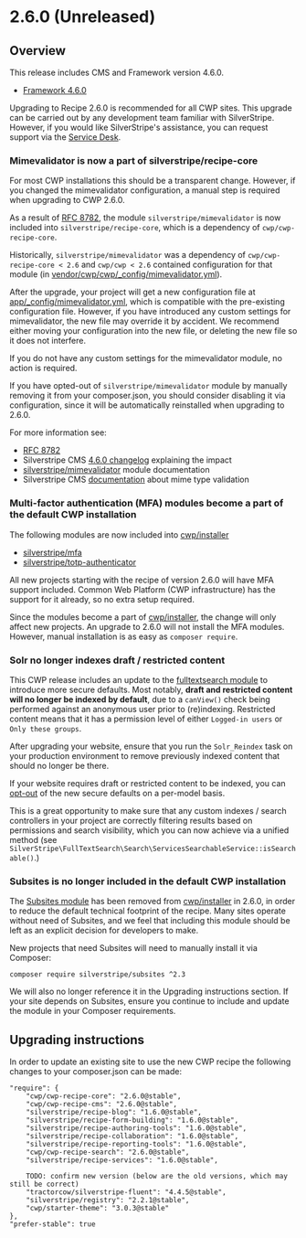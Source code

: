 # 2.6.0 (Unreleased)

## Overview

This release includes CMS and Framework version 4.6.0.

 * [Framework 4.6.0](https://docs.silverstripe.org/en/4/changelogs/4.6.0/)

Upgrading to Recipe 2.6.0 is recommended for all CWP sites. This upgrade can be carried out by any development team familiar with SilverStripe. However, if you would like SilverStripe's assistance, you can request support via the [Service Desk](https://www.cwp.govt.nz/service-desk/new-request/).

### Mimevalidator is now a part of silverstripe/recipe-core

For most CWP installations this should be a transparent change. However, if you changed the mimevalidator configuration,
a manual step is required when upgrading to CWP 2.6.0.

As a result of [RFC 8782](https://github.com/silverstripe/silverstripe-framework/issues/8782),
the module `silverstripe/mimevalidator` is now included into `silverstripe/recipe-core`,
which is a dependency of `cwp/cwp-recipe-core`.

Historically, `silverstripe/mimevalidator` was a dependency of `cwp/cwp-recipe-core < 2.6` and
`cwp/cwp < 2.6` contained configuration for that module (in [vendor/cwp/cwp/_config/mimevalidator.yml](https://github.com/silverstripe/cwp/blob/2.5.2/_config/mimevalidator.yml)).

After the upgrade, your project will get a new configuration file at [app/_config/mimevalidator.yml](https://github.com/silverstripe/recipe-core/blob/4.6.0/app/_config/mimevalidator.yml),
which is compatible with the pre-existing configuration file. However, if you have introduced any custom
settings for mimevalidator, the new file may override it by accident. We recommend either
moving your configuration into the new file, or deleting the new file so it does not interfere.

If you do not have any custom settings for the mimevalidator module, no action is required.

If you have opted-out of `silverstripe/mimevalidator` module by manually removing it from your composer.json,
you should consider disabling it via configuration, since it will be automatically reinstalled when upgrading to 2.6.0.

For more information see:
 - [RFC 8782](https://github.com/silverstripe/silverstripe-framework/issues/8782)
 - Silverstripe CMS [4.6.0 changelog](https://docs.silverstripe.org/en/4/changelogs/4.6.0/#mime-validator) explaining the impact
 - [silverstripe/mimevalidator](https://github.com/silverstripe/silverstripe-mimevalidator/) module documentation
 - Silverstripe CMS [documentation](https://docs.silverstripe.org/en/4/developer_guides/files/allowed_file_types/#mime-type-validation) about mime type validation


### Multi-factor authentication (MFA) modules become a part of the default CWP installation

The following modules are now included into [cwp/installer](https://github.com/silverstripe/cwp-installer)
 * [silverstripe/mfa](https://github.com/silverstripe/silverstripe-mfa/)
 * [silverstripe/totp-authenticator](https://github.com/silverstripe/silverstripe-totp-authenticator/)

All new projects starting with the recipe of version 2.6.0 will have MFA support included.
Common Web Platform (CWP infrastructure) has the support for it already, so no extra setup required.

Since the modules become a part of [cwp/installer](https://github.com/silverstripe/cwp-installer), the change will only affect
new projects. An upgrade to 2.6.0 will not install the MFA modules. However, manual installation is as easy as `composer require`.

### Solr no longer indexes draft / restricted content

This CWP release includes an update to the [fulltextsearch module](https://github.com/silverstripe/silverstripe-fulltextsearch) to introduce more secure defaults. Most notably, **draft and restricted content will no longer be indexed by default**, due to a `canView()` check being performed against an anonymous user prior to (re)indexing.  Restricted content means that it has a permission level of either `Logged-in users` or `Only these groups`.

After upgrading your website, ensure that you run the `Solr_Reindex` task on your production environment to remove previously indexed content that should no longer be there.

If your website requires draft or restricted content to be indexed, you can [opt-out](https://github.com/silverstripe/silverstripe-fulltextsearch/blob/3/README.md#important-note-when-upgrading-to-fulltextsearch-37) of the new secure defaults on a per-model basis.

This is a great opportunity to make sure that any custom indexes / search controllers in your project are correctly filtering results based on permissions and search visibility, which you can now achieve via a unified method (see `SilverStripe\FullTextSearch\Search\ServicesSearchableService::isSearchable()`.)

### Subsites is no longer included in the default CWP installation

The [Subsites module](https://github.com/silverstripe/silverstripe-subsites) has been removed from
[cwp/installer](https://github.com/silverstripe/cwp-installer) in 2.6.0, in order to reduce the
default technical footprint of the recipe. Many sites operate without need of Subsites, and we feel
that including this module should be left as an explicit decision for developers to make.

New projects that need Subsites will need to manually install it via Composer:

```
composer require silverstripe/subsites ^2.3
```

We will also no longer reference it in the Upgrading instructions section. If your site depends on
Subsites, ensure you continue to include and update the module in your Composer requirements.

## Upgrading instructions

In order to update an existing site to use the new CWP recipe the following changes to your composer.json can be made:

```
"require": {
    "cwp/cwp-recipe-core": "2.6.0@stable",
    "cwp/cwp-recipe-cms": "2.6.0@stable",
    "silverstripe/recipe-blog": "1.6.0@stable",
    "silverstripe/recipe-form-building": "1.6.0@stable",
    "silverstripe/recipe-authoring-tools": "1.6.0@stable",
    "silverstripe/recipe-collaboration": "1.6.0@stable",
    "silverstripe/recipe-reporting-tools": "1.6.0@stable",
    "cwp/cwp-recipe-search": "2.6.0@stable",
    "silverstripe/recipe-services": "1.6.0@stable",

    TODO: confirm new version (below are the old versions, which may still be correct)
    "tractorcow/silverstripe-fluent": "4.4.5@stable",
    "silverstripe/registry": "2.2.1@stable",
    "cwp/starter-theme": "3.0.3@stable"
},
"prefer-stable": true
```

<!--- Changes below this line will be automatically regenerated -->

<!--- Changes above this line will be automatically regenerated -->
